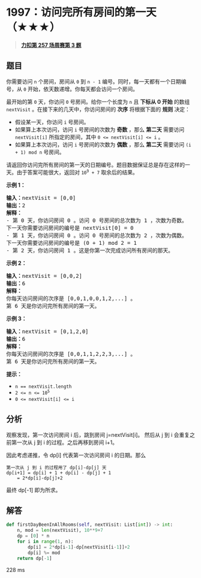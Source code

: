 # 1997：访问完所有房间的第一天（★★★）


> <u>**[力扣第 257 场周赛第 3 题](https://leetcode.cn/problems/first-day-where-you-have-been-in-all-the-rooms/)**</u>

## 题目

<p>你需要访问 <code>n</code> 个房间，房间从 <code>0</code> 到 <code>n - 1</code> 编号。同时，每一天都有一个日期编号，从 <code>0</code> 开始，依天数递增。你每天都会访问一个房间。</p>

<p>最开始的第 <code>0</code> 天，你访问 <code>0</code> 号房间。给你一个长度为 <code>n</code> 且 <strong>下标从 0 开始</strong> 的数组 <code>nextVisit</code> 。在接下来的几天中，你访问房间的 <strong>次序</strong> 将根据下面的 <strong>规则</strong> 决定：</p>

<ul>
<li>假设某一天，你访问 <code>i</code> 号房间。</li>
<li>如果算上本次访问，访问 <code>i</code> 号房间的次数为 <strong>奇数</strong> ，那么 <strong>第二天</strong> 需要访问 <code>nextVisit[i]</code> 所指定的房间，其中 <code>0 &lt;= nextVisit[i] &lt;= i</code> 。</li>
<li>如果算上本次访问，访问 <code>i</code> 号房间的次数为 <strong>偶数</strong> ，那么 <strong>第二天</strong> 需要访问 <code>(i + 1) mod n</code> 号房间。</li>
</ul>

<p>请返回你访问完所有房间的第一天的日期编号。题目数据保证总是存在这样的一天。由于答案可能很大，返回对 <code>10<sup>9</sup> + 7</code> 取余后的结果。</p>



<p><strong>示例 1：</strong></p>

<pre>
<strong>输入：</strong>nextVisit = [0,0]
<strong>输出：</strong>2
<strong>解释：</strong>
- 第 0 天，你访问房间 0 。访问 0 号房间的总次数为 1 ，次数为奇数。
下一天你需要访问房间的编号是 nextVisit[0] = 0
- 第 1 天，你访问房间 0 。访问 0 号房间的总次数为 2 ，次数为偶数。
下一天你需要访问房间的编号是 (0 + 1) mod 2 = 1
- 第 2 天，你访问房间 1 。这是你第一次完成访问所有房间的那天。
</pre>

<p><strong>示例 2：</strong></p>

<pre>
<strong>输入：</strong>nextVisit = [0,0,2]
<strong>输出：</strong>6
<strong>解释：</strong>
你每天访问房间的次序是 [0,0,1,0,0,1,2,...] 。
第 6 天是你访问完所有房间的第一天。
</pre>

<p><strong>示例 3：</strong></p>

<pre>
<strong>输入：</strong>nextVisit = [0,1,2,0]
<strong>输出：</strong>6
<strong>解释：</strong>
你每天访问房间的次序是 [0,0,1,1,2,2,3,...] 。
第 6 天是你访问完所有房间的第一天。
</pre>



<p><strong>提示：</strong></p>

<ul>
<li><code>n == nextVisit.length</code></li>
<li><code>2 &lt;= n &lt;= 10<sup>5</sup></code></li>
<li><code>0 &lt;= nextVisit[i] &lt;= i</code></li>
</ul>


## 分析

观察发现，第一次访问房间 i 后，跳到房间 j=nextVisit[i]。
然后从 j 到 i 会重复之前第一次从 j 到 i 的过程。之后再移到房间 i+1。

因此考虑递推，令 dp[i] 代表第一次访问房间 i 的日期。那么
    
    第一次从 j 到 i 的过程用了 dp[i]-dp[j] 天
    dp[i+1] = dp[i] + 1 + dp[i] - dp[j] + 1
        = 2*dp[i]-dp[j]+2

最终 dp[-1] 即为所求。

## 解答

```python
def firstDayBeenInAllRooms(self, nextVisit: List[int]) -> int:
    n, mod = len(nextVisit), 10**9+7
    dp = [0] * n
    for i in range(1, n):
        dp[i] = 2*dp[i-1]-dp[nextVisit[i-1]]+2
        dp[i] %= mod
    return dp[-1]
```
228 ms

